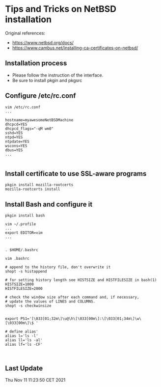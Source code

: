 # Tips and Tricks on NetBSD installation 

Original references:

- https://www.netbsd.org/docs/
- https://www.cambus.net/installing-ca-certificates-on-netbsd/

Installation process
--------------------

* Please follow the instruction of the interface.
* Be sure to install pkgin and pkgsrc

Configure /etc/rc.conf
----------------------
```
vim /etc/rc.conf
...

hostname=myawesomeNetBSDMachine
dhcpcd=YES
dhcpcd_flags="-qM wm0"
sshd=YES
ntpd=YES
ntpdate=YES
wscons=YES
dbus=YES
...


```

Install certificate to use SSL-aware programs
---------------------------------------------

```
pkgin install mozilla-rootcerts
mozilla-rootcerts install
```

Install Bash and configure it
-----------------------------

```
pkgin install bash

vim ~/.profile
...
export EDITOR=vim
...


. $HOME/.bashrc

vim .bashrc

# append to the history file, don't overwrite it
shopt -s histappend

# for setting history length see HISTSIZE and HISTFILESIZE in bash(1)
HISTSIZE=1000
HISTFILESIZE=2000

# check the window size after each command and, if necessary,
# update the values of LINES and COLUMNS.
shopt -s checkwinsize


export PS1='[\033[01;32m\]\u@\h\[\033[00m\]:\[\033[01;34m\]\w\[\033[00m\]\$ '

# define alias'
alias l='ls -l'
alias ll='ls -al'
alias lf='ls -CF'



```


Last Update
-----------
Thu Nov 11 11:23:50 CET 2021

